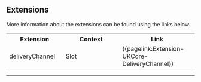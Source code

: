 ## Extensions

More information about the extensions can be found using the links below.

<table class="assets">
<tr>
<th width="30%">Extension</th>
<th width="30%">Context</th>
<th width="40%">Link</th>
</tr>
<tr>
<td>deliveryChannel</td>
<td>Slot</td>
<td>{{pagelink:Extension-UKCore-DeliveryChannel}}</td>
</tr>
</table>

---